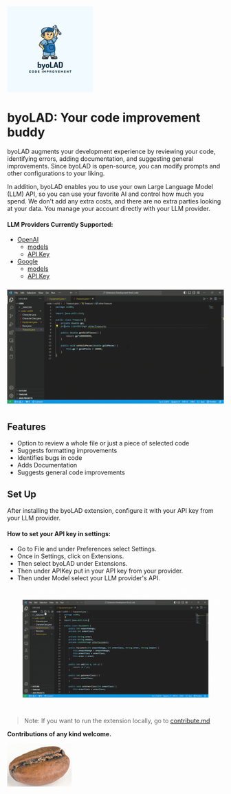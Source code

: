 <img src="byo_LAD.png"  width="200" height="200">

# byoLAD: Your code improvement buddy

byoLAD augments your development experience by reviewing your code, identifying errors, adding documentation, and suggesting general improvements.  Since byoLAD is open-source, you can modify prompts and other configurations to your liking. 

In addition, byoLAD enables you to use your own Large Language Model (LLM) API, so you can use your favorite AI and control how much you spend. We don't add any extra costs, and there are no extra parties looking at your data. You manage your account directly with your LLM provider. 
#### LLM Providers Currently Supported: 
- [OpenAI](https://openai.com/blog/openai-api)
    - [models](https://platform.openai.com/docs/models/overview)
    - [API Key](https://platform.openai.com/docs/api-reference/authentication)
- [Google](https://developers.generativeai.google/)
    - [models](https://developers.generativeai.google/models/language)
    - [API Key](https://developers.generativeai.google/tutorials/setup)
  
![](ReviewCode.gif)

## Features

- Option to review a whole file or just a piece of selected code
- Suggests formatting improvements
- Identifies bugs in code
- Adds Documentation
- Suggests general code improvements

## Set Up

After installing the byoLAD extension, configure it with your API key from your LLM provider. 
#### How to set your API key in settings:
- Go to File and under Preferences select Settings.
- Once in Settings, click on Extensions.
- Then select byoLAD under Extensions.
- Then under APIKey put in your API key from your provider.
- Then under Model select your LLM provider's API.

![](SetAPIkey.gif)

> Note: If you want to run the extension locally, go to [contribute.md](contribute.md)

**Contributions of any kind welcome.**

<img src="bean.jpg"  width="150" height="100">
